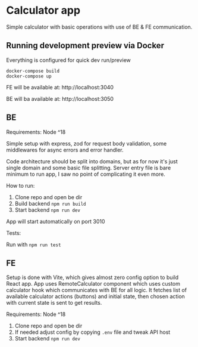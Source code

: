 # Calculator app

Simple calculator with basic operations with use of BE & FE communication.

## Running development preview via Docker

Everything is configured for quick dev run/preview

```
docker-compose build
docker-compose up
```

FE will be available at: http://localhost:3040

BE will ba available at: http://localhost:3050

## BE

Requirements: Node ^18

Simple setup with express, zod for request body validation, some middlewares for async errors and error handler.

Code architecture should be split into domains, but as for now it's just single domain and some basic file splitting.
Server entry file is bare minimum to run app, I saw no point of complicating it even more.

How to run:

1. Clone repo and open be dir
2. Build backend `npm run build`
3. Start backend `npm run dev`

App will start automatically on port 3010

Tests:

Run with `npm run test`

## FE

Setup is done with Vite, which gives almost zero config option to build React app.
App uses RemoteCalculator component which uses custom calculator hook which communicates with BE for all logic.
It fetches list of available calculator actions (buttons) and initial state, then chosen action with current state is sent to get results.

Requirements: Node ^18

1. Clone repo and open be dir
2. If needed adjust config by copying `.env` file and tweak API host
3. Start backend `npm run dev`
